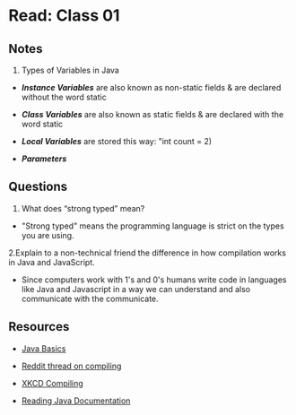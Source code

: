 # Read: Class 01

## Notes

1. Types of Variables in Java

- ***Instance Variables*** are also known as non-static fields & are declared without the word static

- ***Class Variables*** are also known as static fields & are declared with the word static

- ***Local Variables*** are stored this way: "int count = 2)

- ***Parameters***

## Questions

1. What does “strong typed” mean?

- "Strong typed" means the programming language is strict on the types you are using.

2.Explain to a non-technical friend the difference in how compilation works in Java and JavaScript.

- Since computers work with 1's and 0's humans write code in languages like Java and Javascript in a way we can understand and also communicate with the communicate.

## Resources

- [Java Basics](https://docs.oracle.com/javase/tutorial/java/nutsandbolts/index.html)

- [Reddit thread on compiling](https://www.reddit.com/r/explainlikeimfive/comments/233dq5/eli5_what_does_it_mean_to_compile_code/)

- [XKCD Compiling](https://xkcd.com/303/)

- [Reading Java Documentation](https://www.dummies.com/category/articles/java-33602/)
